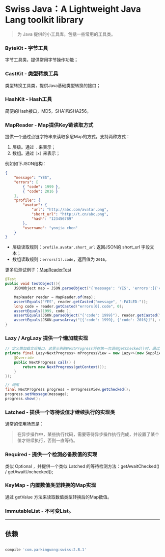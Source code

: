 # Swiss Java：A Lightweight Java Lang toolkit library

> 为 Java 提供的小工具库。包括一些常用的工具类。

### ByteKit - 字节工具

字节工具类，提供常用字节操作功能；

### CastKit - 类型转换工具

类型转换工具类，提供Java基础类型转换的接口；

### HashKit - Hash工具

简便的Hash接口，MD5，SHA1和SHA256。

### MapReader - Map提供Key链读取方式

提供一个通过点链字符串来读取多层Map的方式。支持两种方式：

1. 层级。通过 `.` 来表示；
2. 数组。通过 `[x]` 来表示；

例如如下JSON结构：

```json
{
    "message": "YES",
    "errors": [
        { "code": 1999 },
        { "code": 2016 }
    ],
    "profile": {
        "avatar": {
            "url": "http://abc.com/avatar.png",
            "short_url": "http://t.cn/abc.png",
            "hash": "123456789"
        },
        "username": "yoojia chen"
    }
}
```
- 层级读取规则：`profile.avatar.short_url` 返回JSON的 short_url 字段文本；
- 数组读取规则：`errors[1].code`，返回值为 `2016`。

更多见测试例子：[MapReaderTest](./src/test/java/com/parkingwang/lang/MapReaderTest.java)

```java
@Test
public void testObject(){
    JSONObject map = JSON.parseObject("{'message': 'YES', 'errors':[{'code': 1999}, {'code': 2016}]}");

    MapReader reader = MapReader.of(map);
    assertEquals("YES", reader.getCasted("message", "-FAILED-"));
    long code = reader.getCasted("errors[0].code", 0);
    assertEquals(1999, code );
    assertEquals(JSON.parseObject("{'code': 1999}"), reader.getCasted("errors[0]", new JSONObject(0)));
    assertEquals(JSON.parseArray("[{'code': 1999}, {'code': 2016}]"), reader.getCasted("errors", new JSONArray(0)));
}
```

### Lazy / ArgLazy 提供一个懒加载实现

```java
// 定义懒加载实现接口。这里示例的NextProgress将在第一次调用getChecked()时，通过Supplier来创建，并被缓存以供后续使用。
private final Lazy<NextProgress> mProgressView = new Lazy<>(new Supplier<NextProgress>() {
    @Override
    public NextProgress call() {
        return new NextProgress(getContext());
    }
});

// 调用
final NextProgress progress = mProgressView.getChecked();
progress.setMessage(message);
progress.show();

```

### Latched - 提供一个等待设值才继续执行的实现类

通常的使用场景是：

> 在异步操作中，某些执行代码，需要等待异步操作执行完成，并设置了某个值才继续执行，否则一直等待。

### Required - 提供一个检测必备数值的实现

类似 Optional ，并提供一个类似 Latched 的等待检测方法：getAwaitChecked() / getAwaitUnchecked();

### KeyMap - 内置数值类型转换的Map实现

通过 get<TYPE>Value 方法来读取数值类型转换后的Map数值。

### ImmutableList - 不可变List。

----

## 依赖

```gradle

compile 'com.parkingwang:swiss:2.8.1'

```